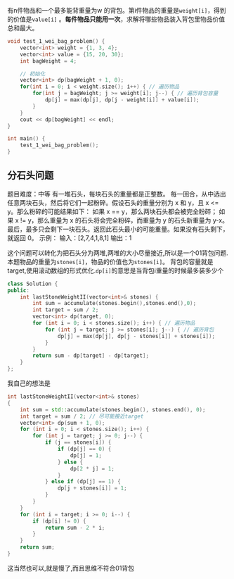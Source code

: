 有n件物品和一个最多能背重量为w 的背包。第i件物品的重量是`weight[i]`，得到的价值是`value[i]` 。**每件物品只能用一次**，求解将哪些物品装入背包里物品价值总和最大。
```c++
void test_1_wei_bag_problem() {
    vector<int> weight = {1, 3, 4};
    vector<int> value = {15, 20, 30};
    int bagWeight = 4;

    // 初始化
    vector<int> dp(bagWeight + 1, 0);
    for(int i = 0; i < weight.size(); i++) { // 遍历物品
        for(int j = bagWeight; j >= weight[i]; j--) { // 遍历背包容量
            dp[j] = max(dp[j], dp[j - weight[i]] + value[i]);
        }
    }
    cout << dp[bagWeight] << endl;
}

int main() {
    test_1_wei_bag_problem();
}
```

## 分石头问题
题目难度：中等
有一堆石头，每块石头的重量都是正整数。
每一回合，从中选出任意两块石头，然后将它们一起粉碎。假设石头的重量分别为 x 和 y，且 x <= y。那么粉碎的可能结果如下：
如果 x == y，那么两块石头都会被完全粉碎；
如果 x != y，那么重量为 x 的石头将会完全粉碎，而重量为 y 的石头新重量为 y-x。
最后，最多只会剩下一块石头。返回此石头最小的可能重量。如果没有石头剩下，就返回 0。
示例：
输入：[2,7,4,1,8,1]
输出：1

这个问题可以转化为把石头分为两堆,两堆的大小尽量接近,所以是一个01背包问题.本题物品的重量为`stones[i]`，物品的价值也为`stones[i]`。 背包的容量就是target,使用滚动数组的形式优化.`dp[i]`的意思是当背包i重量的时候最多装多少个
```c++
class Solution {
public:
    int lastStoneWeightII(vector<int>& stones) {
        int sum = accumulate(stones.begin(),stones.end(),0);
        int target = sum / 2;
        vector<int> dp(target, 0);
        for (int i = 0; i < stones.size(); i++) { // 遍历物品
            for (int j = target; j >= stones[i]; j--) { // 遍历背包
                dp[j] = max(dp[j], dp[j - stones[i]] + stones[i]);
            }
        }
        return sum - dp[target] - dp[target];
    }
};
```
我自己的想法是
```c++
int lastStoneWeightII(vector<int>& stones)
{
	int sum = std::accumulate(stones.begin(), stones.end(), 0);
	int target = sum / 2; // 尽可能接近target
	vector<int> dp(sum + 1, 0);
	for (int i = 0; i < stones.size(); i++) {
		for (int j = target; j >= 0; j--) {
			if (j == stones[i]) {
				if (dp[j] == 0) {
					dp[j] = 1;
				} else {
					dp[2 * j] = 1;
				}
			} else if (dp[j] == 1) {
				dp[j + stones[i]] = 1;
			}
		}
	}
	for (int i = target; i >= 0; i--) {
		if (dp[i] != 0) {
			return sum - 2 * i;
		}
	}
	return sum;
}
```
这当然也可以,就是慢了,而且思维不符合01背包
